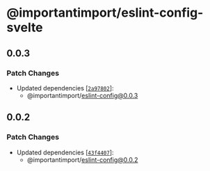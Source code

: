 # @importantimport/eslint-config-svelte

## 0.0.3

### Patch Changes

- Updated dependencies [[`2a97802`](https://github.com/importantimport/config/commit/2a9780242817c07d76bece3ce16fb77cb59aee13)]:
  - @importantimport/eslint-config@0.0.3

## 0.0.2

### Patch Changes

- Updated dependencies [[`43f4407`](https://github.com/importantimport/config/commit/43f4407346258fe4e1f5732841702739939ee49a)]:
  - @importantimport/eslint-config@0.0.2
